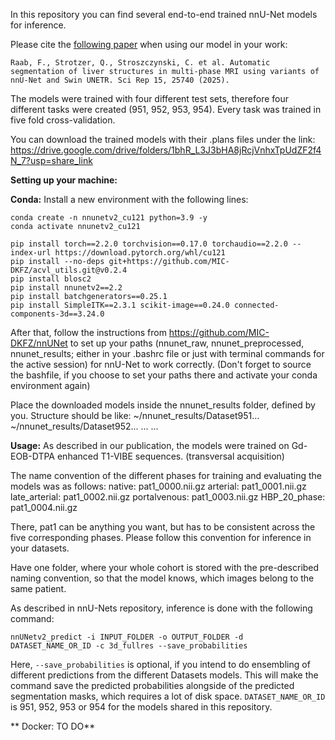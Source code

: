In this repository you can find several end-to-end trained nnU-Net models for inference.

Please cite the [following paper](https://doi.org/10.1038/s41598-025-07084-5) when using our model in your work:
```
Raab, F., Strotzer, Q., Stroszczynski, C. et al. Automatic segmentation of liver structures in multi-phase MRI using variants of nnU-Net and Swin UNETR. Sci Rep 15, 25740 (2025). 
```


The models were trained with four different test sets, therefore four different tasks were created (951, 952, 953, 954). Every task was trained in five fold cross-validation.

You can download the trained models with their .plans files under the link: https://drive.google.com/drive/folders/1bhR_L3J3bHA8jRcjVnhxTpUdZF2f4N_7?usp=share_link

**Setting up your machine:**

**Conda:** Install a new environment with the following lines:

```
conda create -n nnunetv2_cu121 python=3.9 -y
conda activate nnunetv2_cu121

pip install torch==2.2.0 torchvision==0.17.0 torchaudio==2.2.0 --index-url https://download.pytorch.org/whl/cu121
pip install --no-deps git+https://github.com/MIC-DKFZ/acvl_utils.git@v0.2.4
pip install blosc2
pip install nnunetv2==2.2
pip install batchgenerators==0.25.1
pip install SimpleITK==2.3.1 scikit-image==0.24.0 connected-components-3d==3.24.0
```

After that, follow the instructions from https://github.com/MIC-DKFZ/nnUNet to set up your paths (nnunet_raw, nnunet_preprocessed, nnunet_results; either in your .bashrc file or just with terminal commands for the active session) for nnU-Net to work correctly. (Don't forget to source the bashfile, if you choose to set your paths there and activate your conda environment again)

Place the downloaded models inside the nnunet_results folder, defined by you. 
Structure should be like:   ~/nnunet_results/Dataset951...
                            ~/nnunet_results/Dataset952...
                            ...
                            ...

**Usage:**
As described in our publication, the models were trained on Gd-EOB-DTPA enhanced T1-VIBE sequences. (transversal acquisition)

The name convention of the different phases for training and evaluating the models was as follows:
native:           pat1_0000.nii.gz
arterial:         pat1_0001.nii.gz
late_arterial:    pat1_0002.nii.gz
portalvenous:     pat1_0003.nii.gz
HBP_20_phase:     pat1_0004.nii.gz

There, pat1 can be anything you want, but has to be consistent across the five corresponding phases.
Please follow this convention for inference in your datasets.

Have one folder, where your whole cohort is stored with the pre-described naming convention, so that the model knows, which images belong to the same patient.

As described in nnU-Nets repository, inference is done with the following command:

```
nnUNetv2_predict -i INPUT_FOLDER -o OUTPUT_FOLDER -d DATASET_NAME_OR_ID -c 3d_fullres --save_probabilities
```

Here, ```--save_probabilities``` is optional, if you intend to do ensembling of different predictions from the different Datasets models. This will make the command save the predicted probabilities alongside of the predicted segmentation masks, which requires a lot of disk space.
```DATASET_NAME_OR_ID``` is 951, 952, 953 or 954 for the models shared in this repository.




**
Docker: TO DO**

